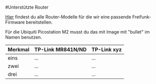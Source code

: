 #Unterstützte Router

[Hier](http://gluon.readthedocs.org/en/v2014.3/#supported-devices) findest du alle Router-Modelle für die wir eine passende Freifunk-Firmware bereitstellen.

Für die Ubiquiti Picostation M2 musst du das mit Image mit "bullet" im Namen benutzen.

| Merkmal   	| TP-Link MR841N/ND | TP-Link xyz	|
|:------------- |:--------------------- |:----- |
| eins	| ...	| ... |
| zwei	| ...	| ... |
| drei | ...	| ... |